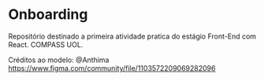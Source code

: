 # Onboarding
Repositório destinado a primeira atividade pratica do estágio Front-End com React.
COMPASS UOL.

Créditos ao modelo: @Anthima https://www.figma.com/community/file/1103572209069282096